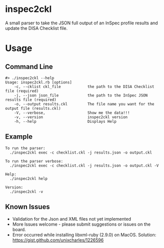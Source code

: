 # inspec2ckl
A small parser to take the JSON full output of an InSpec profile results and update the DISA Checklist file.

# Usage
## Command Line
```
#> ./inspec2ckl --help
Usage: inspec2ckl.rb [options]
    -c, --cklist ckl_file            the path to the DISA Checklist file (required)
    -j, --json json_file             the path to the InSpec JSON results file (required)
    -o, --output results.ckl         The file name you want for the output file (results.ckl)
    -V, --verbose,                   Show me the data!!!
    -v, --version                    inspec2ckl version
    -h, --help                       Displays Help
```

## Example
```
To run the parser:
  ./inspec2ckl exec -c checklist.ckl -j results.json -o output.ckl

To run the parser verbose:
  ./inspec2ckl exec -c checklist.ckl -j results.json -o output.ckl -V

Help:
  ./inspec2ckl help

Version:
  ./inspec2ckl -v
```
## Known Issues
- Validation for the Json and XML files not yet implemented
- More Issues welcome - please submit suggestions or issues on the board.
- Error occurred while installing libxml-ruby (2.9.0) on MacOS.
  Solution: https://gist.github.com/unixcharles/1226596